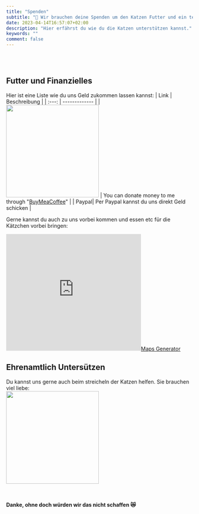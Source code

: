 ```yaml
---
title: "Spenden"
subtitle: "🙇 Wir brauchen deine Spenden um den Katzen Futter und ein temporäres Heim zu bieten."
date: 2023-04-14T16:57:07+02:00
description: "Hier erfährst du wie du die Katzen unterstützen kannst."
keywords: ""
comment: false
---
```


<br>
<br>

## Futter und Finanzielles

Hier ist eine Liste wie du uns Geld zukommen lassen kannst:
| Link | Beschreibung |
| :---: | ------------- |
| [<img src="/yellow-button.png" width="250" />](https://www.buymeacoffee.com/) | You can donate money to me through "[BuyMeaCoffee](https://www.buymeacoffee.com/)" |
| <a>Paypal</a>| Per Paypal kannst du uns direkt Geld schicken |

Gerne kannst du auch zu uns vorbei kommen und essen etc für die Kätzchen vorbei bringen:

<iframe width="364" height="315" frameborder="0" scrolling="no" marginheight="0" marginwidth="0" id="gmap_canvas" src="https://maps.google.com/maps?width=364&amp;height=315&amp;hl=en&amp;q=Mittleheide%2064%20Berlin+(Hier%20wohnen%20die%20K%C3%A4tzchen%20)&amp;t=&amp;z=13&amp;ie=UTF8&amp;iwloc=B&amp;output=embed"></iframe><a href='https://maps-generator.com/'>Maps Generator</a>

## Ehrenamtlich Untersützen

Du kannst uns gerne auch beim streicheln der Katzen helfen. Sie brauchen viel liebe:
<br>
<img src="/smile_cat.avif" width="250" />

<br>
<br>
<strong>Danke, ohne doch würden wir das nicht schaffen 😿</strong>
